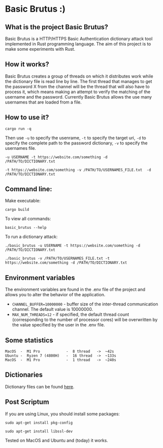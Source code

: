# Basic Brutus :)

## What is the project Basic Brutus?

Basic Brutus is a HTTP/HTTPS Basic Authentication dictionary attack tool implemented in Rust programming language. The aim of this project is to make some experiments with Rust.

## How it works?

Basic Brutus creates a group of threads on which it distributes work while the dictionary file is read line by line. The first thread that manages to get the password X from the channel will be the thread that will also have to process it, which means making an attempt to verify the matching of the username and the password.
Currently Basic Brutus allows the use many usernames that are loaded from a file.

## How to use it?

```
cargo run -q
```

Then use `-u` to specify the usenrame, `-t` to specify the target uri, `-d` to specify the complete path to the password dictionary, `-v` to specify the usernames file.

```
-u USERNAME -t https://website.com/something -d /PATH/TO/DICTIONARY.txt

-t https://website.com/something -v /PATH/TO/USERNAMES_FILE.txt  -d /PATH/TO/DICTIONARY.txt

```

## Command line:

Make executable:

```
cargo build
```

To view all commands:

```
basic_brutus --help
```

To run a dictionary attack:

```
./basic_brutus -u USERNAME -t https://website.com/something -d /PATH/TO/DICTIONARY.txt

./basic_brutus -v /PATH/TO/USERNAMES_FILE.txt -t https://website.com/something -d /PATH/TO/DICTIONARY.txt
```

## Environment variables

The environment variables are found in the .env file of the project and allows you to alter the behavior of the application.

- `CHANNEL_BUFFER=10000000` - buffer size of the inter-thread communication channel. The default value is 10000000.
- `MAX_NUM_THREADS=12` - if specified, the default thread count (corresponding to the number of processor cores) will be overwritten by the value specified by the user in the .env file.

## Some statistics

```
MacOS  -  M1 Pro            -  8 thread   ->  ~42s
Ubuntu -  Ryzen 7 (4800H)   -  16 thread  ->  ~133s
MacOS  -  M1 Pro            -  1 thread   ->  ~240s
```

## Dictionaries

Dictionary files can be found [here](https://github.com/berandal666/Passwords).

## Post Scriptum

If you are using Linux, you should install some packages:

```
sudo apt-get install pkg-config

sudo apt-get install libssl-dev
```

Tested on MacOS and Ubuntu and (today) it works.
